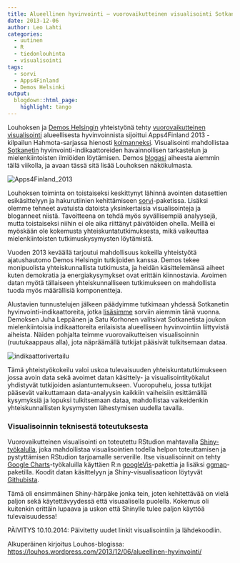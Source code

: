 ```yaml
---
title: Alueellinen hyvinvointi – vuorovaikutteinen visualisointi Sotkanetin datasta
date: 2013-12-06
author: Leo Lahti
categories:
  - uutinen
  - R
  - tiedonlouhinta
  - visualisointi
tags:
  - sorvi
  - Apps4Finland
  - Demos Helsinki
output:
  blogdown::html_page:
    highlight: tango
---
```


Louhoksen ja [Demos Helsingin](http://www.demoshelsinki.fi/) yhteistyönä tehty [vuorovaikutteinen visualisointi](https://ouzor.shinyapps.io/sotkanet/) alueellisesta hyvinvoinnista sijoittui Apps4Finland 2013 -kilpailun Hahmota-sarjassa hienosti [kolmanneksi](http://www.apps4finland.fi/palkitut-tyot/). Visualisointi mahdollistaa [Sotkanetin](http://uusi.sotkanet.fi/portal/page/portal/etusivu) hyvinvointi-indikaattoreiden havainnollisen tarkastelun ja mielenkiintoisten ilmiöiden löytämisen. Demos [blogasi](http://www.demoshelsinki.fi/kasi-ylos-jos-yhteiskunta-ja-data-kiinnostavat/) aiheesta aiemmin tällä viikolla, ja avaan tässä sitä lisää Louhoksen näkökulmasta.

![Apps4Finland_2013](/post/2013-12-06-alueellinen-hyvinvointi.fi_files/apps4finland_2013-001.jpg)

Louhoksen toiminta on toistaiseksi keskittynyt lähinnä avointen datasettien esikäsittelyyn ja hakurutiinien kehittämiseen [sorvi](http://louhos.github.io/sorvi/)-paketissa. Lisäksi olemme tehneet avatuista datoista yksinkertaisia visualisointeja ja bloganneet niistä. Tavoitteena on tehdä myös syvällisempiä analyysejä, mutta toistaiseksi niihin ei ole aika riittänyt päivätöiden ohella. Meillä ei myöskään ole kokemusta yhteiskuntatutkimuksesta, mikä vaikeuttaa mielenkiintoisten tutkimuskysymysten löytämistä.

Vuoden 2013 keväällä tarjoutui mahdollisuus kokeilla yhteistyötä ajatushautomo Demos Helsingin tutkijoiden kanssa. Demos tekee monipuolista yhteiskunnallista tutkimusta, ja heidän käsittelemänsä aiheet kuten demokratia ja energiakysymykset ovat erittäin kiinnostavia. Avoimen datan myötä tällaiseen yhteiskunnalliseen tutkimukseen on mahdollista tuoda myös määrällisiä komponentteja.

Alustavien tunnustelujen jälkeen päädyimme tutkimaan yhdessä Sotkanetin hyvinvointi-indikaattoreita, jotka [lisäsimme](http://www.hri.fi/fi/ajankohtaista/sotkanet-indikaattoripankki-mukaan-sorvi-tyokalupakkiin/) sorviin aiemmin tänä vuonna. Demoksen Juha Leppänen ja Satu Korhonen valitsivat Sotkanetista joukon mielenkiintoisia indikaattoreita erilaisista alueelliseen hyvinvointiin liittyvistä aiheista. Näiden pohjalta teimme vuorovaikutteisen visualisoinnin (ruutukaappaus alla), jota näpräämällä tutkijat pääsivät tulkitsemaan dataa.

![indikaattorivertailu](/post/2013-12-06-alueellinen-hyvinvointi.fi_files/indikaattorivertailu.png)

Tämä yhteistyökokeilu valoi uskoa tulevaisuuden yhteiskuntatutkimukseen jossa avoin data sekä avoimet datan käsittely- ja visualisointityökalut yhdistyvät tutkijoiden asiantuntemukseen. Vuoropuhelu, jossa tutkijat pääsevät vaikuttamaan data-analyysin kaikkiin vaiheisiin esittämällä kysymyksiä ja lopuksi tulkitsemaan dataa, mahdollistaa vaikeidenkin yhteiskunnallisten kysymysten lähestymisen uudella tavalla.

### Visualisoinnin teknisestä toteutuksesta

Vuorovaikutteinen visualisointi on toteutettu RStudion mahtavalla [Shiny-työkalulla](http://www.rstudio.com/shiny/), joka mahdollistaa visualisointien todella helpon toteuttamisen ja pystyttämisen RStudion tarjoamalle serverille. Itse visualisoinnit on tehty [Google Charts](https://developers.google.com/chart/)-työkaluilla käyttäen R:n [googleVis](http://cran.r-project.org/web/packages/googleVis/index.html)-pakettia ja lisäksi [ggmap](http://cran.r-project.org/web/packages/ggmap/index.html)-paketilla. Koodit datan käsittelyyn ja Shiny-visualisaatioon löytyvät [Githubista](https://github.com/ouzor/sotkanet-shiny).

Tämä oli ensimmäinen Shiny-härpäke jonka tein, joten kehitettävää on vielä paljon sekä käytettävyydessä että visuaalisella puolella. Kokemus oli kuitenkin erittäin lupaava ja uskon että Shinylle tulee paljon käyttöä tulevaisuudessa!

PÄIVITYS 10.10.2014: Päivitetty uudet linkit visualisointiin ja lähdekoodiin.

Alkuperäinen kirjoitus Louhos-blogissa: https://louhos.wordpress.com/2013/12/06/alueellinen-hyvinvointi/